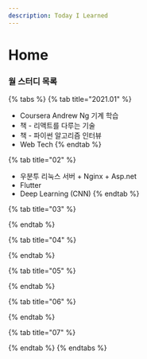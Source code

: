 ```yaml
---
description: Today I Learned
---
```


# Home

###  월 스터디 목록

{% tabs %}
{% tab title="2021.01" %}
* Coursera Andrew Ng 기계 학습
* 책 - 리액트를 다루는 기술
* 책 - 파이썬 알고리즘 인터뷰
* Web Tech
{% endtab %}

{% tab title="02" %}
* 우분투 리눅스 서버 + Nginx + Asp.net
* Flutter
* Deep Learning \(CNN\)
{% endtab %}

{% tab title="03" %}

{% endtab %}

{% tab title="04" %}

{% endtab %}

{% tab title="05" %}

{% endtab %}

{% tab title="06" %}

{% endtab %}

{% tab title="07" %}

{% endtab %}
{% endtabs %}



